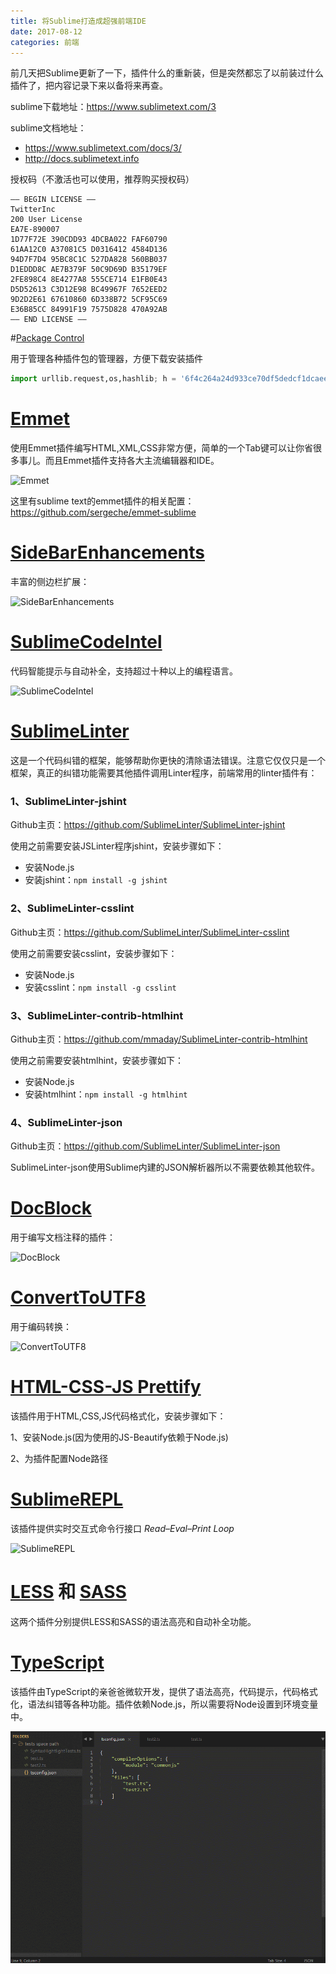 ```yaml
---
title: 将Sublime打造成超强前端IDE
date: 2017-08-12
categories: 前端
---
```


前几天把Sublime更新了一下，插件什么的重新装，但是突然都忘了以前装过什么插件了，把内容记录下来以备将来再查。

sublime下载地址：https://www.sublimetext.com/3

sublime文档地址：

* https://www.sublimetext.com/docs/3/
* http://docs.sublimetext.info

授权码（不激活也可以使用，推荐购买授权码）

```shell
—– BEGIN LICENSE —–
TwitterInc
200 User License
EA7E-890007
1D77F72E 390CDD93 4DCBA022 FAF60790
61AA12C0 A37081C5 D0316412 4584D136
94D7F7D4 95BC8C1C 527DA828 560BB037
D1EDDD8C AE7B379F 50C9D69D B35179EF
2FE898C4 8E4277A8 555CE714 E1FB0E43
D5D52613 C3D12E98 BC49967F 7652EED2
9D2D2E61 67610860 6D338B72 5CF95C69
E36B85CC 84991F19 7575D828 470A92AB
—— END LICENSE ——
```

#[Package Control](https://packagecontrol.io)

用于管理各种插件包的管理器，方便下载安装插件

```python
import urllib.request,os,hashlib; h = '6f4c264a24d933ce70df5dedcf1dcaee' + 'ebe013ee18cced0ef93d5f746d80ef60'; pf = 'Package Control.sublime-package'; ipp = sublime.installed_packages_path(); urllib.request.install_opener( urllib.request.build_opener( urllib.request.ProxyHandler()) ); by = urllib.request.urlopen( 'http://packagecontrol.io/' + pf.replace(' ', '%20')).read(); dh = hashlib.sha256(by).hexdigest(); print('Error validating download (got %s instead of %s), please try manual install' % (dh, h)) if dh != h else open(os.path.join( ipp, pf), 'wb' ).write(by)
```

# [Emmet](https://emmet.io/)

使用Emmet插件编写HTML,XML,CSS非常方便，简单的一个Tab键可以让你省很多事儿。而且Emmet插件支持各大主流编辑器和IDE。

![Emmet](http://img-blog.csdn.net/20170918131240723?watermark/2/text/aHR0cDovL2Jsb2cuY3Nkbi5uZXQvSG9sbW9meQ==/font/5a6L5L2T/fontsize/400/fill/I0JBQkFCMA==/dissolve/70/gravity/SouthEast)

这里有sublime text的emmet插件的相关配置：https://github.com/sergeche/emmet-sublime

# [SideBarEnhancements](https://github.com/titoBouzout/SideBarEnhancements)

丰富的侧边栏扩展：

![SideBarEnhancements](http://img-blog.csdn.net/20170918131313901?watermark/2/text/aHR0cDovL2Jsb2cuY3Nkbi5uZXQvSG9sbW9meQ==/font/5a6L5L2T/fontsize/400/fill/I0JBQkFCMA==/dissolve/70/gravity/SouthEast)

# [SublimeCodeIntel](https://github.com/SublimeCodeIntel/SublimeCodeIntel)

代码智能提示与自动补全，支持超过十种以上的编程语言。

![SublimeCodeIntel](http://img-blog.csdn.net/20170918131333986?watermark/2/text/aHR0cDovL2Jsb2cuY3Nkbi5uZXQvSG9sbW9meQ==/font/5a6L5L2T/fontsize/400/fill/I0JBQkFCMA==/dissolve/70/gravity/SouthEast)

# [SublimeLinter](http://www.sublimelinter.com/en/latest/)

这是一个代码纠错的框架，能够帮助你更快的清除语法错误。注意它仅仅只是一个框架，真正的纠错功能需要其他插件调用Linter程序，前端常用的linter插件有：

### 1、SublimeLinter-jshint

Github主页：https://github.com/SublimeLinter/SublimeLinter-jshint

使用之前需要安装JSLinter程序jshint，安装步骤如下：

* 安装Node.js
* 安装jshint：`npm install -g jshint`

### 2、SublimeLinter-csslint

Github主页：https://github.com/SublimeLinter/SublimeLinter-csslint

使用之前需要安装csslint，安装步骤如下：

* 安装Node.js
* 安装csslint：`npm install -g csslint`

### 3、SublimeLinter-contrib-htmlhint

Github主页：https://github.com/mmaday/SublimeLinter-contrib-htmlhint

使用之前需要安装htmlhint，安装步骤如下：

* 安装Node.js
* 安装htmlhint：`npm install -g htmlhint`

### 4、SublimeLinter-json

Github主页：https://github.com/SublimeLinter/SublimeLinter-json

SublimeLinter-json使用Sublime内建的JSON解析器所以不需要依赖其他软件。

# [DocBlock](https://github.com/spadgos/sublime-jsdocs)

用于编写文档注释的插件：

![DocBlock](https://camo.githubusercontent.com/087348d3e797f4ccc91528459b0473f6d34eadf3/687474703a2f2f73706164676f732e6769746875622e696f2f7375626c696d652d6a73646f63732f696d616765732f6c6f6e672d617267732e676966)

# [ConvertToUTF8](https://github.com/seanliang/ConvertToUTF8)

用于编码转换：

![ConvertToUTF8](https://camo.githubusercontent.com/50a5d366ba91aa9023fa55216f41f3cf5101e85d/68747470733a2f2f7365616e6c69616e672e6769746875622e696f2f646f6e6174652f436f6e76657274546f555446382e676966)

# [HTML-CSS-JS Prettify](https://github.com/victorporof/Sublime-HTMLPrettify)

该插件用于HTML,CSS,JS代码格式化，安装步骤如下：

1、安装Node.js(因为使用的JS-Beautify依赖于Node.js)

2、为插件配置Node路径



# [SublimeREPL](https://github.com/wuub/SublimeREPL)

该插件提供实时交互式命令行接口 *Read–Eval–Print Loop*

![SublimeREPL](https://camo.githubusercontent.com/6d88d10200e220c02e08cb7cd79757aa5adeeb5d/687474703a2f2f692e696d6775722e636f6d2f6d6d5951362e706e67)

# [LESS](https://github.com/danro/LESS-sublime) 和 [SASS](https://github.com/nathos/sass-textmate-bundle)

这两个插件分别提供LESS和SASS的语法高亮和自动补全功能。



# [TypeScript](https://github.com/Microsoft/TypeScript-Sublime-Plugin)

该插件由TypeScript的亲爸爸微软开发，提供了语法高亮，代码提示，代码格式化，语法纠错等各种功能。插件依赖Node.js，所以需要将Node设置到环境变量中。

![TypeScript](https://raw.githubusercontent.com/Microsoft/TypeScript-Sublime-Plugin/master/screenshots/errorlist.gif)